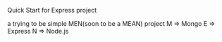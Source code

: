 Quick Start for Express project

a trying to be simple MEN(soon to be a MEAN) project
M => Mongo
E => Express
N => Node.js


